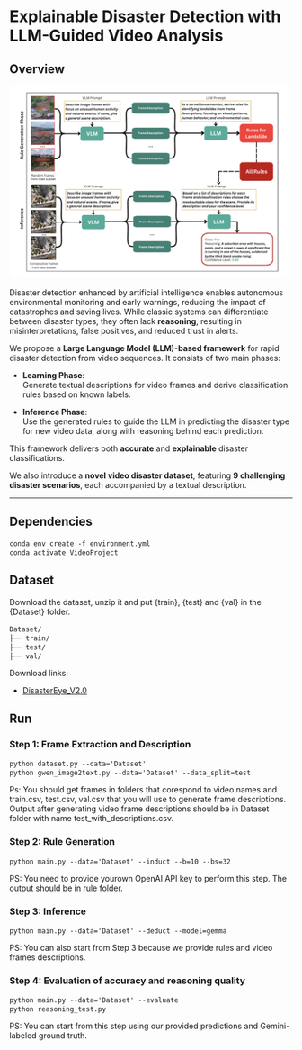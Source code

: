 # Explainable Disaster Detection with LLM-Guided Video Analysis

## Overview

![Pipeline](Pipline.jpeg)

Disaster detection enhanced by artificial intelligence enables autonomous environmental monitoring and early warnings, reducing the impact of catastrophes and saving lives. While classic systems can differentiate between disaster types, they often lack **reasoning**, resulting in misinterpretations, false positives, and reduced trust in alerts.

We propose a **Large Language Model (LLM)-based framework** for rapid disaster detection from video sequences. It consists of two main phases:

- **Learning Phase**:  
  Generate textual descriptions for video frames and derive classification rules based on known labels.

- **Inference Phase**:  
  Use the generated rules to guide the LLM in predicting the disaster type for new video data, along with reasoning behind each prediction.

This framework delivers both **accurate** and **explainable** disaster classifications.

We also introduce a **novel video disaster dataset**, featuring **9 challenging disaster scenarios**, each accompanied by a textual description.

---
## Dependencies

```
conda env create -f environment.yml
conda activate VideoProject

```

## Dataset
Download the dataset, unzip it and put {train}, {test} and {val} in the {Dataset} folder.

```
Dataset/
├── train/
├── test/
├── val/

```

Download links: 
* [DisasterEye_V2.0](https://drive.google.com/file/d/1RlhlaDadr_4AcLW5xOAg0-r43n79btYL/view?usp=sharing)


## Run

### Step 1: Frame Extraction and Description
```
python dataset.py --data='Dataset'
python gwen_image2text.py --data='Dataset' --data_split=test
```
Ps: You should get frames in folders that corespond to video names and train.csv, test.csv, val.csv that you will use to generate frame descriptions. Output after generating video frame descriptions should be in Dataset folder with name test_with_descriptions.csv. 

### Step 2: Rule Generation
```
python main.py --data='Dataset' --induct --b=10 --bs=32
```
PS: You need to provide yourown OpenAI API key to perform this step. The output should be in rule folder.

### Step 3: Inference
```
python main.py --data='Dataset' --deduct --model=gemma
```
PS: You can also start from Step 3 because we provide rules and video frames descriptions.

### Step 4: Evaluation of accuracy and reasoning quality
```
python main.py --data='Dataset' --evaluate
python reasoning_test.py
```
PS: You can start from this step using our provided predictions and Gemini-labeled ground truth.

